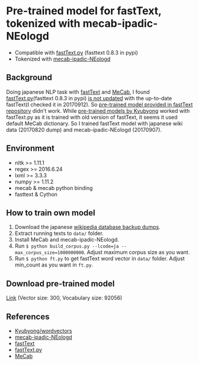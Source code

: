 # Pre-trained model for fastText, tokenized with mecab-ipadic-NEologd
- Compatible with [fastText.py](https://github.com/salestock/fastText.py) (fasttext 0.8.3 in pypi)
- Tokenized with [mecab-ipadic-NEologd](https://github.com/neologd/mecab-ipadic-neologd)

## Background
Doing japanese NLP task with [fastText](https://github.com/facebookresearch/fastText) and [MeCab](http://taku910.github.io/mecab/), I found [fastText.py](https://github.com/salestock/fastText.py)(fasttext 0.8.3 in pypi) [is not updated](https://github.com/salestock/fastText.py/pull/128) with the up-to-date fastText(I checked it in 20170912). So [pre-trained model provided in fastText repository](https://github.com/facebookresearch/fastText/blob/master/pretrained-vectors.md) didn't work. While [pre-trained models by Kyubyong](https://github.com/Kyubyong/wordvectors) worked with fastText.py as it is trained with old version of fastText, it seems it used default MeCab dictionary. So I trained fastText model with japanese wiki data (20170820 dump) and mecab-ipadic-NEologd (20170907).

## Environment
* nltk >= 1.11.1
* regex >= 2016.6.24
* lxml >= 3.3.3
* numpy >= 1.11.2
* mecab & mecab python binding
* fasttext & Cython

## How to train own model
1. Download the japanese [wikipedia database backup dumps](https://dumps.wikimedia.org/backup-index.html).
2. Extract running texts to `data/` folder.
3. Install MeCab and mecab-ipadic-NEologd.
4. Run `$ python build_corpus.py --lcode=ja --max_corpus_size=1000000000`. Adjust maximum corpus size as you want.
5. Run `$ python ft.py` to get fastText word vector in `data/` folder. Adjust min_count as you want in `ft.py`.

## Download pre-trained model
[Link](https://drive.google.com/open?id=0B0FtN_HpeUHHT0UtSDBvRHJVWms) (Vector size: 300, Vocabulary size: 92056)

## References
- [Kyubyong/wordvectors](https://github.com/Kyubyong/wordvectors)
- [mecab-ipadic-NEologd](https://github.com/neologd/mecab-ipadic-neologd)
- [fastText](https://github.com/facebookresearch/fastText)
- [fastText.py](https://github.com/salestock/fastText.py)
- [MeCab](http://taku910.github.io/mecab/)

